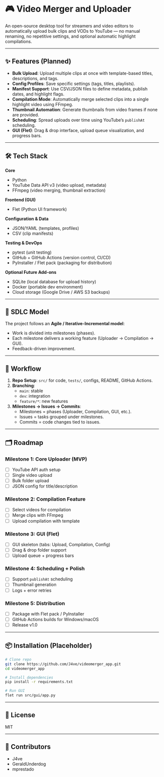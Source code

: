 # 🎮 Video Merger and Uploader

An open-source desktop tool for streamers and video editors to automatically upload bulk clips and VODs to YouTube — no manual renaming, no repetitive settings, and optional automatic highlight compilations.

---

## ✨ Features (Planned)
- **Bulk Upload**: Upload multiple clips at once with template-based titles, descriptions, and tags.
- **Config Profiles**: Save specific settings (tags, titles, playlists).
- **Manifest Support**: Use CSV/JSON files to define metadata, publish dates, and highlight flags.
- **Compilation Mode**: Automatically merge selected clips into a single highlight video using FFmpeg.
- **Thumbnail Automation**: Generate thumbnails from video frames if none are provided.
- **Scheduling**: Spread uploads over time using YouTube’s `publishAt` scheduling.
- **GUI (Flet)**: Drag & drop interface, upload queue visualization, and progress bars.

---

## 🛠️ Tech Stack
**Core**
- Python
- YouTube Data API v3 (video upload, metadata)
- FFmpeg (video merging, thumbnail extraction)

**Frontend (GUI)**
- Flet (Python UI framework)

**Configuration & Data**
- JSON/YAML (templates, profiles)
- CSV (clip manifests)

**Testing & DevOps**
- pytest (unit testing)
- GitHub + GitHub Actions (version control, CI/CD)
- PyInstaller / Flet pack (packaging for distribution)

**Optional Future Add-ons**
- SQLite (local database for upload history)
- Docker (portable dev environment)
- Cloud storage (Google Drive / AWS S3 backups)

---

## 🔄 SDLC Model
The project follows an **Agile / Iterative-Incremental model**:
- Work is divided into milestones (phases).
- Each milestone delivers a working feature (Uploader → Compilation → GUI).
- Feedback-driven improvement.

---

## 📍 Workflow
1. **Repo Setup**: `src/` for code, `tests/`, configs, README, GitHub Actions.
2. **Branching**:
   - `main`: stable
   - `dev`: integration
   - `feature/*`: new features
3. **Milestones → Issues → Commits**:
   - Milestones = phases (Uploader, Compilation, GUI, etc.).
   - Issues = tasks grouped under milestones.
   - Commits = code changes tied to issues.

---

## 🗂️ Roadmap
### Milestone 1: Core Uploader (MVP)
- [ ] YouTube API auth setup
- [ ] Single video upload
- [ ] Bulk folder upload
- [ ] JSON config for title/description

### Milestone 2: Compilation Feature
- [ ] Select videos for compilation
- [ ] Merge clips with FFmpeg
- [ ] Upload compilation with template

### Milestone 3: GUI (Flet)
- [ ] GUI skeleton (tabs: Upload, Compilation, Config)
- [ ] Drag & drop folder support
- [ ] Upload queue + progress bars

### Milestone 4: Scheduling + Polish
- [ ] Support `publishAt` scheduling
- [ ] Thumbnail generation
- [ ] Logs + error retries

### Milestone 5: Distribution
- [ ] Package with Flet pack / PyInstaller
- [ ] GitHub Actions builds for Windows/macOS
- [ ] Release v1.0

---

## 📦 Installation (Placeholder)
```bash
# Clone repo
git clone https://github.com/J4ve/videomerger_app.git
cd videomerger_app

# Install dependencies
pip install -r requirements.txt

# Run GUI
flet run src/gui/app.py
```

---

## 📜 License
MIT

---

## 👥 Contributors
- J4ve
- GeraldUnderdog
- mprestado

